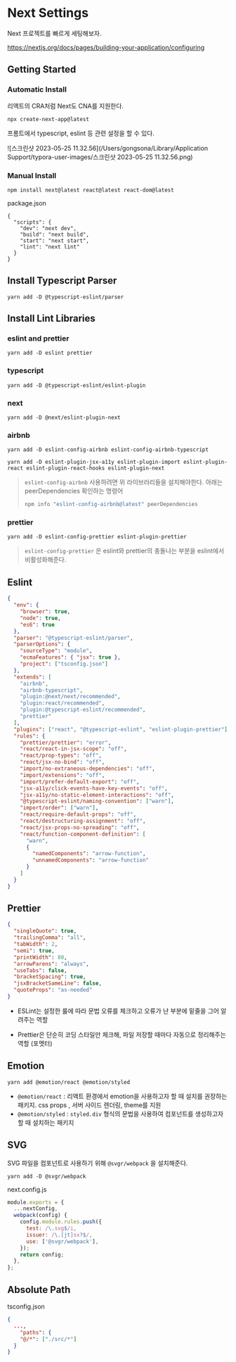 # Next Settings

Next 프로젝트를 빠르게 세팅해보자.

https://nextjs.org/docs/pages/building-your-application/configuring

## Getting Started

### Automatic Install

리액트의 CRA처럼 Next도 CNA를 지원한다.

```
npx create-next-app@latest
```

프롬트에서 typescript, eslint 등 관련 설정을 할 수 있다.

![스크린샷 2023-05-25 11.32.56](/Users/gongsona/Library/Application Support/typora-user-images/스크린샷 2023-05-25 11.32.56.png)

### Manual Install

```
npm install next@latest react@latest react-dom@latest
```

package.json

```
{
  "scripts": {
    "dev": "next dev",
    "build": "next build",
    "start": "next start",
    "lint": "next lint"
  }
}
```

## Install Typescript Parser

```
yarn add -D @typescript-eslint/parser
```

## Install Lint Libraries

### eslint and prettier

```
yarn add -D eslint prettier
```

### typescript

```
yarn add -D @typescript-eslint/eslint-plugin
```

### next

```
yarn add -D @next/eslint-plugin-next
```

### airbnb

```
yarn add -D eslint-config-airbnb eslint-config-airbnb-typescript
```

```
yarn add -D eslint-plugin-jsx-a11y eslint-plugin-import eslint-plugin-react eslint-plugin-react-hooks eslint-plugin-next
```

> `eslint-config-airbnb` 사용하려면 위 라이브러리들을 설치해야한다. 아래는 peerDependencies 확인하는 명령어
>
> ```bash
> npm info "eslint-config-airbnb@latest" peerDependencies
> ```

### prettier

```
yarn add -D eslint-config-prettier eslint-plugin-prettier
```

> `eslint-config-prettier` 은 eslint와 prettier의 충돌나는 부분을 eslint에서 비활성화해준다.

## Eslint

```json
{
  "env": {
    "browser": true,
    "node": true,
    "es6": true
  },
  "parser": "@typescript-eslint/parser",
  "parserOptions": {
    "sourceType": "module",
    "ecmaFeatures": { "jsx": true },
    "project": ["tsconfig.json"]
  },
  "extends": [
    "airbnb",
    "airbnb-typescript",
    "plugin:@next/next/recommended",
    "plugin:react/recommended",
    "plugin:@typescript-eslint/recommended",
    "prettier"
  ],
  "plugins": ["react", "@typescript-eslint", "eslint-plugin-prettier"],
  "rules": {
    "prettier/prettier": "error",
    "react/react-in-jsx-scope": "off",
    "react/prop-types": "off",
    "react/jsx-no-bind": "off",
    "import/no-extraneous-dependencies": "off",
    "import/extensions": "off",
    "import/prefer-default-export": "off",
    "jsx-a11y/click-events-have-key-events": "off",
    "jsx-a11y/no-static-element-interactions": "off",
    "@typescript-eslint/naming-convention": ["warn"],
    "import/order": ["warn"],
    "react/require-default-props": "off",
    "react/destructuring-assignment": "off",
    "react/jsx-props-no-spreading": "off",
    "react/function-component-definition": [
      "warn",
      {
        "namedComponents": "arrow-function",
        "unnamedComponents": "arrow-function"
      }
    ]
  }
}
```

## Prettier

```json
{
  "singleQuote": true,
  "trailingComma": "all",
  "tabWidth": 2,
  "semi": true,
  "printWidth": 80,
  "arrowParens": "always",
  "useTabs": false,
  "bracketSpacing": true,
  "jsxBracketSameLine": false,
  "quoteProps": "as-needed"
}
```

- ESLint는 설정한 룰에 따라 문법 오류를 체크하고 오류가 난 부분에 밑줄을 그어 알려주는 역할

- Prettier은 단순히 코딩 스타일만 체크해, 파일 저장할 때마다 자동으로 정리해주는 역할 (포멧터)

## Emotion

```
yarn add @emotion/react @emotion/styled
```

- `@emotion/react` : 리액트 환경에서 emotion을 사용하고자 할 때 설치를 권장하는 패키지. css props , 서버 사이드 렌더링, theme를 지원
- `@emotion/styled` : `styled.div` 형식의 문법을 사용하여 컴포넌트를 생성하고자 할 때 설치하는 패키지

## SVG

SVG 파일을 컴포넌트로 사용하기 위해 `@svgr/webpack` 을 설치해준다.

```
yarn add -D @svgr/webpack
```

next.config.js

```js
module.exports = {
  ...nextConfig,
  webpack(config) {
    config.module.rules.push({
      test: /\.svg$/i,
      issuer: /\.[jt]sx?$/,
      use: ['@svgr/webpack'],
    });
    return config;
  },
};
```

## Absolute Path

tsconfig.json

```json
{
  ...,
	"paths": {
    "@/*": ["./src/*"]
  }
}
```
